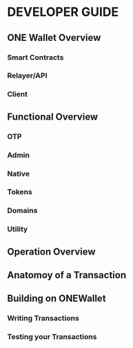 # DEVELOPER GUIDE

## ONE Wallet Overview

### Smart Contracts

### Relayer/API

### Client

## Functional Overview

### OTP

### Admin

### Native

### Tokens

### Domains

### Utility

## Operation Overview

## Anatomoy of a Transaction

## Building on ONEWallet

### Writing Transactions

### Testing your Transactions


